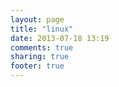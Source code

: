 ```yaml
---
layout: page
title: "linux"
date: 2013-07-18 13:19
comments: true
sharing: true
footer: true
---
```

